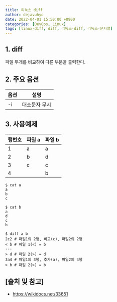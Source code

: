 ```yaml
---
title: 리눅스 diff
author: dejavuhyo
date: 2022-04-01 15:50:00 +0900
categories: [DevOps, Linux]
tags: [linux-diff, diff, 리눅스-diff, 리눅스-문자열]
---
```


## 1. diff
파일 두개를 비교하여 다른 부분을 출력한다.

## 2. 주요 옵션

| 옵션 | 설명 |
|-----|-----|
| -i | 대소문자 무시 |

## 3. 사용예제

| 행번호 | 파일 a | 파일 b |
|-----|-----|-----|
| 1 | a | a |
| 2 | b | d |
| 3 | c | c |
| 4 |  | b |

```shell
$ cat a
a
b
c

$ cat b
a
d
c
b

$ diff a b
2c2 # 파일1의 2행, 비교(c), 파일2의 2행
< b # 파일 1(<) = b
---
> d # 파일 2(>) = d
3a4 # 파일1의 3행, 추가(a), 파일2의 4행
> b # 파일 2(>) = b
```

## [출처 및 참고]
* <https://wikidocs.net/33651>
